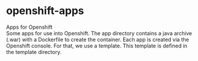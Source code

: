# openshift-apps
Apps for Openshift <br />
Some apps for use into Openshift.
The app directory contains a java archive (.war) with a Dockerfile to create the container.
Each app is created via the Openshift console. For that, we use a template. This template is defined in the template directory.
